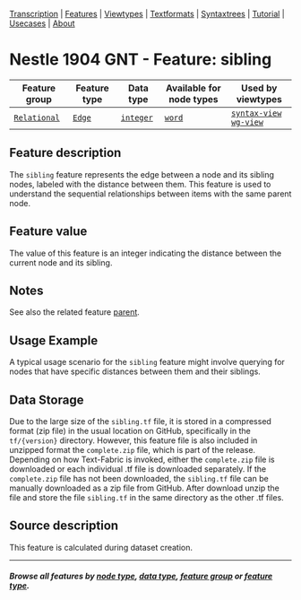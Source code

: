 <a name="start"></a>
<div class="hidden-content">
<a href="../transcription.md">Transcription</a> | <a href="README.md#start">Features</a> | <a href="../viewtypes.md#start">Viewtypes</a> | <a href="../textformats.md#start">Textformats</a> |  <a href="../syntaxtrees.md#start">Syntaxtrees</a> | <a href="../../tutorial/README.md#start">Tutorial</a> | <a href="../usecases/README.md#start">Usecases</a> | <a href="../about.md#start">About</a>
</div>

# Nestle 1904 GNT - Feature: sibling

Feature group | Feature type | Data type | Available for node types | Used by viewtypes
---  | --- | --- | --- | ---
[`Relational`](featuresbygroup.md#relational-features) | [`Edge`](featuresbyfeaturetype.md#edge-features) | [`integer`](featuresbydatatype.md#integer-datatype)  | [`word`](featuresbynodetype.md#word-nodes) | [`syntax-view`](../syntax-view.md#start) [`wg-view`](../wg-view.md#start)

## Feature description

The `sibling` feature represents the edge between a node and its sibling nodes, labeled with the distance between them. This feature is used to understand the sequential relationships between items with the same parent node.


## Feature value

The value of this feature is an integer indicating the distance between the current node and its  sibling.


## Notes

See also the related feature [parent](parent.md#start).

## Usage Example

A typical usage scenario for the `sibling` feature might involve querying for nodes that have specific distances between them and their  siblings.

## Data Storage

Due to the large size of the `sibling.tf` file, it is stored in a compressed format (zip file) in the usual location on GitHub, specifically in the `tf/{version}` directory. However, this feature file is also included in unzipped format the `complete.zip` file, which is part of the release. Depending on how Text-Fabric is invoked, either the `complete.zip` file is downloaded or each individual .tf file is downloaded separately. If the `complete.zip` file has not been downloaded, the `sibling.tf` file can be manually downloaded as a zip file from GitHub. After download unzip the file and store the file `sibling.tf` in the same directory as the other .tf files.



## Source description

This feature is calculated during dataset creation.

---
#### *Browse all features by [node type](featuresbynodetype.md#start), [data type](featuresbydatatype.md#start), [feature group](featuresbygroup.md#start) or [feature type](featuresbyfeaturetype.md#start).*
